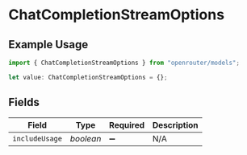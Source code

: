 # ChatCompletionStreamOptions

## Example Usage

```typescript
import { ChatCompletionStreamOptions } from "openrouter/models";

let value: ChatCompletionStreamOptions = {};
```

## Fields

| Field              | Type               | Required           | Description        |
| ------------------ | ------------------ | ------------------ | ------------------ |
| `includeUsage`     | *boolean*          | :heavy_minus_sign: | N/A                |